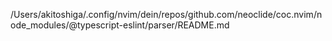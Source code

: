 /Users/akitoshiga/.config/nvim/dein/repos/github.com/neoclide/coc.nvim/node_modules/@typescript-eslint/parser/README.md